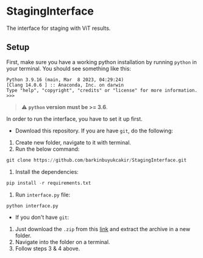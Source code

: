 # StagingInterface
The interface for staging with ViT results.

## Setup

First, make sure you have a working python installation by running `python` in your terminal.
You should see something like this:
```
Python 3.9.16 (main, Mar  8 2023, 04:29:24) 
[Clang 14.0.6 ] :: Anaconda, Inc. on darwin
Type "help", "copyright", "credits" or "license" for more information.
>>>
```

> :warning: **`python` version must be >= 3.6**.

In order to run the interface, you have to set it up first.

- Download this repository. If you are have `git`, do the following:
1. Create new folder, navigate to it with terminal.
2. Run the below command:
```python
git clone https://github.com/barkinbuyukcakir/StagingInterface.git
```
1. Install the dependencies:
```python
pip install -r requirements.txt
```
1. Run `interface.py` file:
```python
python interface.py
```

- If you don't have `git`: 
1. Just download the `.zip` from this [link](https://github.com/barkinbuyukcakir/StagingInterface/archive/refs/heads/main.zip) and extract the archive in a new folder.
2. Navigate into the folder on a terminal.
3. Follow steps 3 & 4 above.



